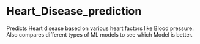 # Heart_Disease_prediction
Predicts Heart disease based on various heart factors like Blood pressure.
Also compares different types of ML models to see which Model is better.

